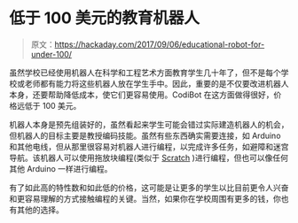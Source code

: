 # 低于 100 美元的教育机器人

> 原文：<https://hackaday.com/2017/09/06/educational-robot-for-under-100/>

虽然学校已经使用机器人在科学和工程艺术方面教育学生几十年了，但不是每个学校或老师都有能力将这些机器人放在学生手中。因此，重要的是不仅要改进机器人本身，还要帮助降低成本，使它们更容易使用。CodiBot 在这方面做得很好，价格远低于 100 美元。

机器人本身是预先组装好的，虽然看起来学生可能会错过实际建造机器人的机会，但机器人的目标主要是教授编码技能。虽然有些东西确实需要连接，如 Arduino 和其他电线，但从那里很容易对机器人进行编程，以完成许多任务，如避障和迷宫导航。该机器人可以使用拖放块编程(类似于 [Scratch](https://en.wikipedia.org/wiki/Scratch_%28programming_language%29) )进行编程，但也可以像任何其他 Arduino 一样进行编程。

有了如此高的特性数和如此低的价格，这可能是让更多的学生以比目前更令人兴奋和更容易理解的方式接触编程的关键。当然，如果你在学校周围有更多的钱，你也有其他的选择。